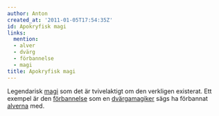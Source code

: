 ```yaml
---
author: Anton
created_at: '2011-01-05T17:54:35Z'
id: Apokryfisk magi
links:
  mention:
  - alver
  - dvärg
  - förbannelse
  - magi
title: Apokryfisk magi
---
```


Legendarisk [magi] som det är tvivelaktigt om den verkligen existerat. Ett exempel är den
[förbannelse] som en [dvärgamagiker] sägs ha förbannat [alverna] med.

  [magi]: magi
  [förbannelse]: förbannelse
  [dvärgamagiker]: dvärg
  [alverna]: alver
